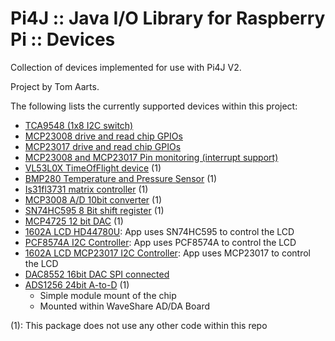 Pi4J :: Java I/O Library for Raspberry Pi :: Devices
====================================================

Collection of devices implemented for use with Pi4J V2.

Project by Tom Aarts.

The following lists the currently supported devices within this project:

* [TCA9548 (1x8 I2C switch)](src/main/java/com/pi4j/devices/tca9548/README.md)
* [MCP23008 drive and read chip GPIOs](src/main/java/com/pi4j/devices/mcp23008/README.md)
* [MCP23017 drive and read chip GPIOs](src/main/java/com/pi4j/devices/mcp23017/README.md)
* [MCP23008 and MCP23017 Pin monitoring (interrupt support)](src/main/java/com/pi4j/devices/mcp23xxxApplication/README.md)
* [VL53L0X TimeOfFlight device](src/main/java/com/pi4j/devices/vl53L0X/README.md) (1)
* [BMP280  Temperature and Pressure Sensor](src/main/java/com/pi4j/devices/bmp280/README.md) (1)
* [Is31fl3731 matrix controller](src/main/java/com/pi4j/devices/is31Fl37Matrix/README.md) (1)
* [MCP3008 A/D 10bit converter](src/main/java/com/pi4j/devices/mcp3008/README.md) (1)   
* [SN74HC595 8 Bit shift register](src/main/java/com/pi4j/devices/sn74hc595/README.md) (1)
* [MCP4725  12 bit DAC](src/main/java/com/pi4j/devices/mcp4725/README.md) (1)   
* [1602A LCD  HD44780U](src/main/java/com/pi4j/devices/hd44780u_lcd1602a/README.md): App uses SN74HC595 to control the LCD    
* [PCF8574A I2C  Controller](src/main/java/com/pi4j/devices/pcf8574a_lcd1602a/README.md): App uses PCF8574A to control the LCD   
* [1602A LCD  MCP23017 I2C  Controller](src/main/java/com/pi4j/devices/mcp23017_lcd1602a/README.md): App uses MCP23017 to control the LCD 
* [DAC8552  16bit DAC  SPI connected](src/main/java/com/pi4j/devices/dac8552/README.md)
* [ADS1256 24bit A-to-D](src/main/java/com/pi4j/devices/ads1256/README.md) (1)
    * Simple module mount of the chip  
    * Mounted within WaveShare AD/DA Board  
 
(1): This package does not use any other code within this repo
